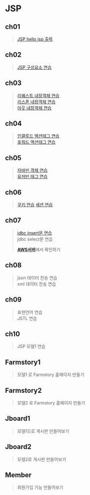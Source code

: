 # JSP

## ch01
> [JSP hello jsp 출력](https://github.com/ghkd7214/JSP/blob/master/ch01/src/main/webapp/hello.jsp)
 
## ch02
> [JSP 구성요소 연습](https://github.com/ghkd7214/JSP/tree/master/ch02/src/main/webapp)


## ch03
> [리퀘스트 내장객체 연습](https://github.com/ghkd7214/JSP/blob/master/ch03/src/main/webapp/3_1_Request.jsp)   
> [리스폰 내장객체 연습](https://github.com/ghkd7214/JSP/blob/master/ch03/src/main/webapp/3_2_Response.jsp)   
> [아웃 내장객체 연습](https://github.com/ghkd7214/JSP/blob/master/ch03/src/main/webapp/3_3_Out.jsp)

## ch04
> [인클루드 액션태그 연습](https://github.com/ghkd7214/JSP/blob/master/ch04/src/main/webapp/4_1_IncludeTag.jsp)   
> [포워드 액션태그 연습](https://github.com/ghkd7214/JSP/blob/master/ch04/src/main/webapp/4_2_ForwardTag.jsp)

## ch05
> [자바빈 객체 연습](https://github.com/ghkd7214/JSP/blob/master/ch05/src/main/webapp/5_1_JavaBean.jsp)   
> [유저빈 태그 연습](https://github.com/ghkd7214/JSP/blob/master/ch05/src/main/webapp/5_2_UseBean.jsp)

## ch06
> [쿠키 연습](https://github.com/ghkd7214/JSP/blob/master/ch06/src/main/webapp/6_1_Cookie.jsp)
> [세션 연습](https://github.com/ghkd7214/JSP/blob/master/ch06/src/main/webapp/6_3_Session.jsp)

## ch07

> [jdbc insert문 연습](https://github.com/ghkd7214/JSP/blob/master/ch07/src/main/webapp/7_1_JDBC_Insert.jsp)    
> jdbc select문 연습   
>       
> [**AWS서버**](54.1321321)에서 확인하기    

## ch08 

> json 데이터 전송 연습   
> xml 데이터 전송 연습   

## ch09
> 표현언어 연습   
> JSTL 연습   

## ch10
> JSP 모델1 연습

## Farmstory1 
> 모델1 로 Farmstory 홈페이지 만들기

## Farmstory2
> 모델2 로 Farmstory 홈페이지 만들기

## Jboard1
> 모델1으로 게시판 만들어보기

## Jboard2
> 모델2로 게시판 만들어보기

## Member
> 회원가입 기능 만들어보기
